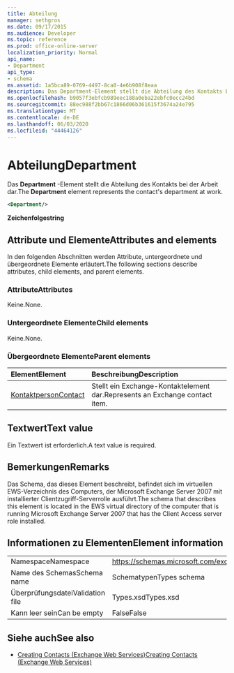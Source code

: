 ```yaml
---
title: Abteilung
manager: sethgros
ms.date: 09/17/2015
ms.audience: Developer
ms.topic: reference
ms.prod: office-online-server
localization_priority: Normal
api_name:
- Department
api_type:
- schema
ms.assetid: 1a5bca89-0769-4497-8ca0-4e6b908f8eaa
description: Das Department-Element stellt die Abteilung des Kontakts bei der Arbeit dar.
ms.openlocfilehash: b9057f3ebfcb989eec188a0eba22ebfc0ecc24bd
ms.sourcegitcommit: 88ec988f2bb67c1866d06b361615f3674a24e795
ms.translationtype: MT
ms.contentlocale: de-DE
ms.lasthandoff: 06/03/2020
ms.locfileid: "44464126"
---
```

# <a name="department"></a><span data-ttu-id="5f036-103">Abteilung</span><span class="sxs-lookup"><span data-stu-id="5f036-103">Department</span></span>

<span data-ttu-id="5f036-104">Das **Department** -Element stellt die Abteilung des Kontakts bei der Arbeit dar.</span><span class="sxs-lookup"><span data-stu-id="5f036-104">The **Department** element represents the contact's department at work.</span></span> 
  
```xml
<Department/>
```

 <span data-ttu-id="5f036-105">**Zeichenfolge**</span><span class="sxs-lookup"><span data-stu-id="5f036-105">**string**</span></span>
## <a name="attributes-and-elements"></a><span data-ttu-id="5f036-106">Attribute und Elemente</span><span class="sxs-lookup"><span data-stu-id="5f036-106">Attributes and elements</span></span>

<span data-ttu-id="5f036-107">In den folgenden Abschnitten werden Attribute, untergeordnete und übergeordnete Elemente erläutert.</span><span class="sxs-lookup"><span data-stu-id="5f036-107">The following sections describe attributes, child elements, and parent elements.</span></span>
  
### <a name="attributes"></a><span data-ttu-id="5f036-108">Attribute</span><span class="sxs-lookup"><span data-stu-id="5f036-108">Attributes</span></span>

<span data-ttu-id="5f036-109">Keine.</span><span class="sxs-lookup"><span data-stu-id="5f036-109">None.</span></span>
  
### <a name="child-elements"></a><span data-ttu-id="5f036-110">Untergeordnete Elemente</span><span class="sxs-lookup"><span data-stu-id="5f036-110">Child elements</span></span>

<span data-ttu-id="5f036-111">Keine.</span><span class="sxs-lookup"><span data-stu-id="5f036-111">None.</span></span>
  
### <a name="parent-elements"></a><span data-ttu-id="5f036-112">Übergeordnete Elemente</span><span class="sxs-lookup"><span data-stu-id="5f036-112">Parent elements</span></span>

|<span data-ttu-id="5f036-113">**Element**</span><span class="sxs-lookup"><span data-stu-id="5f036-113">**Element**</span></span>|<span data-ttu-id="5f036-114">**Beschreibung**</span><span class="sxs-lookup"><span data-stu-id="5f036-114">**Description**</span></span>|
|:-----|:-----|
|[<span data-ttu-id="5f036-115">Kontaktperson</span><span class="sxs-lookup"><span data-stu-id="5f036-115">Contact</span></span>](contact.md) <br/> |<span data-ttu-id="5f036-116">Stellt ein Exchange-Kontaktelement dar.</span><span class="sxs-lookup"><span data-stu-id="5f036-116">Represents an Exchange contact item.</span></span>  <br/> |
   
## <a name="text-value"></a><span data-ttu-id="5f036-117">Textwert</span><span class="sxs-lookup"><span data-stu-id="5f036-117">Text value</span></span>

<span data-ttu-id="5f036-118">Ein Textwert ist erforderlich.</span><span class="sxs-lookup"><span data-stu-id="5f036-118">A text value is required.</span></span>
  
## <a name="remarks"></a><span data-ttu-id="5f036-119">Bemerkungen</span><span class="sxs-lookup"><span data-stu-id="5f036-119">Remarks</span></span>

<span data-ttu-id="5f036-120">Das Schema, das dieses Element beschreibt, befindet sich im virtuellen EWS-Verzeichnis des Computers, der Microsoft Exchange Server 2007 mit installierter Clientzugriff-Serverrolle ausführt.</span><span class="sxs-lookup"><span data-stu-id="5f036-120">The schema that describes this element is located in the EWS virtual directory of the computer that is running Microsoft Exchange Server 2007 that has the Client Access server role installed.</span></span>
  
## <a name="element-information"></a><span data-ttu-id="5f036-121">Informationen zu Elementen</span><span class="sxs-lookup"><span data-stu-id="5f036-121">Element information</span></span>

|||
|:-----|:-----|
|<span data-ttu-id="5f036-122">Namespace</span><span class="sxs-lookup"><span data-stu-id="5f036-122">Namespace</span></span>  <br/> |https://schemas.microsoft.com/exchange/services/2006/types  <br/> |
|<span data-ttu-id="5f036-123">Name des Schemas</span><span class="sxs-lookup"><span data-stu-id="5f036-123">Schema name</span></span>  <br/> |<span data-ttu-id="5f036-124">Schematypen</span><span class="sxs-lookup"><span data-stu-id="5f036-124">Types schema</span></span>  <br/> |
|<span data-ttu-id="5f036-125">Überprüfungsdatei</span><span class="sxs-lookup"><span data-stu-id="5f036-125">Validation file</span></span>  <br/> |<span data-ttu-id="5f036-126">Types.xsd</span><span class="sxs-lookup"><span data-stu-id="5f036-126">Types.xsd</span></span>  <br/> |
|<span data-ttu-id="5f036-127">Kann leer sein</span><span class="sxs-lookup"><span data-stu-id="5f036-127">Can be empty</span></span>  <br/> |<span data-ttu-id="5f036-128">False</span><span class="sxs-lookup"><span data-stu-id="5f036-128">False</span></span>  <br/> |
   
## <a name="see-also"></a><span data-ttu-id="5f036-129">Siehe auch</span><span class="sxs-lookup"><span data-stu-id="5f036-129">See also</span></span>

- [<span data-ttu-id="5f036-130">Creating Contacts (Exchange Web Services)</span><span class="sxs-lookup"><span data-stu-id="5f036-130">Creating Contacts (Exchange Web Services)</span></span>](https://msdn.microsoft.com/library/4845917e-70d1-481c-bbd7-011ec6571789%28Office.15%29.aspx)

